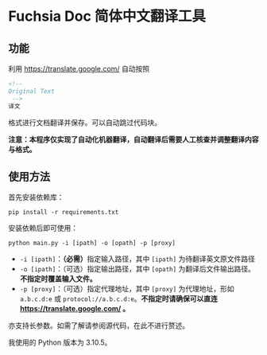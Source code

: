 # Fuchsia Doc 简体中文翻译工具

## 功能
利用 https://translate.google.com/ 自动按照

```markdown
<!--
Original Text
 -->
译文
```

格式进行文档翻译并保存。可以自动跳过代码块。

**注意：本程序仅实现了自动化机器翻译，自动翻译后需要人工核查并调整翻译内容与格式。**

## 使用方法

首先安装依赖库：

```shell
pip install -r requirements.txt
```

安装依赖后即可使用：

```shell
python main.py -i [ipath] -o [opath] -p [proxy]
```
- `-i [ipath]`：<b>（必需）</b>指定输入路径，其中 `[ipath]` 为待翻译英文原文件路径
- `-o [ipath]`：（可选）指定输出路径，其中 `[opath]` 为翻译后文件输出路径。**不指定时覆盖输入文件。**
- `-p [proxy]`：（可选）指定代理地址，其中 `[proxy]` 为代理地址，形如 `a.b.c.d:e` 或 `protocol://a.b.c.d:e`。**不指定时请确保可以直连 https://translate.google.com/ 。**

亦支持长参数。如需了解请参阅源代码，在此不进行赘述。

我使用的 Python 版本为 3.10.5。
